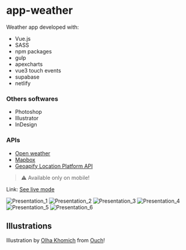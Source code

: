 # app-weather

Weather app developed with:

- Vue.js
- SASS
- npm packages
- gulp
- apexcharts
- vue3 touch events
- supabase
- netlify

### Others softwares

- Photoshop
- Illustrator
- InDesign

### APIs

- [Open weather](https://openweathermap.org/)
- [Mapbox](https://www.mapbox.com/)
- [Geoapify Location Platform API](https://apidocs.geoapify.com/)

> ⚠ Available only on mobile!

Link: [See live mode](https://simone-mandola-app-weather.netlify.app)

![Presentation_1](./src/assets/img/presentation/Presentación-weather-app.png)
![Presentation_2](./src/assets/img/presentation/Presentación-weather-app2.png)
![Presentation_3](./src/assets/img/presentation/Presentación-weather-app3.png)
![Presentation_4](./src/assets/img/presentation/Presentación-weather-app4.png)
![Presentation_5](./src/assets/img/presentation/Presentación-weather-app5.png)
![Presentation_6](./src/assets/img/presentation/Presentación-weather-app6.png)

## Illustrations
Illustration by [Olha Khomich](https://icons8.com/illustrations/author/CkHJmwURlxnt) from [Ouch](https://icons8.com/illustrations)!
